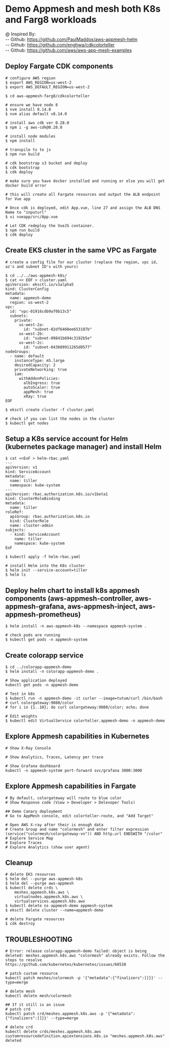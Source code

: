 # Demo Appmesh and mesh both K8s and Farg8 workloads

@ Inspired By:  
-- Github: https://github.com/PaulMaddox/aws-appmesh-helm  
-- Github: https://github.com/enghwa/cdkcolorteller   
-- Github: https://github.com/aws/aws-app-mesh-examples

## Deploy Fargate CDK components

```
# configure AWS region
$ export AWS_REGION=us-west-2
$ export AWS_DEFAULT_REGION=us-west-2

$ cd aws-appmesh-farg8/cdkcolorteller

# ensure we have node 8
$ nvm install 8.14.0
$ nvm alias default v8.14.0

# install aws cdk ver 0.28.0
$ npm i -g aws-cdk@0.28.0

# install node modules
$ npm install

# transpile ts to js
$ npm run build

# cdk bootstrap s3 bucket and deploy
$ cdk bootstrap
$ cdk deploy

# make sure you have docker installed and running or else you will get docker build error

# this will create all Fargate resources and output the ALB endpoint for Vue app

# Once cdk is deployed, edit App.vue, line 27 and assign the ALB DNS Name to "inputurl"
$ vi vueapp/src/App.vue

# Let CDK redeploy the VueJS container.
$ npm run build
$ cdk deploy
```

## Create EKS cluster in the same VPC as Fargate

```
# create a config file for our cluster (replace the region, vpc id, az's and subnet ID's with yours)

$ cd ../../aws-appmesh-k8s/
$ cat << EOF > cluster.yaml
apiVersion: eksctl.io/v1alpha5
kind: ClusterConfig
metadata:
  name: appmesh-demo
  region: us-west-2
vpc:
  id: "vpc-01916cdb9af0b13c5"
  subnets:
    private:
      us-west-2a:
        id: "subnet-02df6460ee653107b"  
      us-west-2b:
        id: "subnet-09841b694c3192b5e"  
      us-west-2c:
        id: "subnet-043609911265d0577"                  
nodeGroups:
  - name: default
    instanceType: m5.large
    desiredCapacity: 2
    privateNetworking: true
    iam:
      withAddonPolicies:
        albIngress: true
        autoScaler: true
        appMesh: true
        xRay: true
EOF

$ eksctl create cluster -f cluster.yaml

# check if you can list the nodes in the cluster
$ kubectl get nodes
```

## Setup a K8s service account for Helm (kubernetes package manager) and install Helm

```
$ cat <<EoF > helm-rbac.yaml
---
apiVersion: v1
kind: ServiceAccount
metadata:
  name: tiller
  namespace: kube-system
---
apiVersion: rbac.authorization.k8s.io/v1beta1
kind: ClusterRoleBinding
metadata:
  name: tiller
roleRef:
  apiGroup: rbac.authorization.k8s.io
  kind: ClusterRole
  name: cluster-admin
subjects:
  - kind: ServiceAccount
    name: tiller
    namespace: kube-system
EoF

$ kubectl apply -f helm-rbac.yaml

# install Helm into the K8s cluster
$ helm init --service-account=tiller
$ helm ls
```

## Deploy helm chart to install k8s appmesh components (aws-appmesh-controller, aws-appmesh-grafana, aws-appmesh-inject, aws-appmesh-prometheus)

```
$ helm install -n aws-appmesh-k8s --namespace appmesh-system .

# check pods are running
$ kubectl get pods -n appmesh-system
```
## Create colorapp service
```
$ cd ../colorapp-appmesh-demo
$ helm install -n colorapp-appmesh-demo .

# Show application deployed
kubectl get pods -n appmesh-demo

# Test in k8s
$ kubectl run -n appmesh-demo -it curler --image=tutum/curl /bin/bash
# curl colorgateway:9080/color
# for i in {1..10}; do curl colorgateway:9080/color; echo; done

# Edit weights
$ kubectl edit VirtualService colorteller.appmesh-demo -n appmesh-demo
```

## Explore Appmesh capabilities in Kubernetes
```
# Show X-Ray Console

# Show Analytics, Traces, Latency per trace

# Show Grafana dashboard
kubectl -n appmesh-system port-forward svc/grafana 3000:3000
```

## Explore Appmesh capabilities in Fargate
```
# By default, colorgateway will route to blue color
# Show Response code (View > Developer > Delevoper Tools)

## Demo Canary deployment
# Go to AppMesh console, edit colorteller-route, and "Add Target"

# Open AWS X-ray after their is enough data
# Create Group and name "colormesh" and enter filter expression
(service("colormesh/colorgateway-vn")) AND http.url ENDSWITH "/color"
# Explore Service Map
# Explore Traces
# Explore Analytics (show user agent)
```

## Cleanup
```
# delete EKS resources
$ helm del --purge aws-appmesh-k8s
$ helm del --purge aws-appmesh
$ kubectl delete crds \
    meshes.appmesh.k8s.aws \
    virtualnodes.appmesh.k8s.aws \
    virtualservices.appmesh.k8s.aws
$ kubectl delete ns appmesh-demo appmesh-system
$ eksctl delete cluster --name=appmesh-demo

# delete Fargate resources
$ cdk destroy
```


## TROUBLESHOOTING ###

```
# Error: release colorapp-appmesh-demo failed: object is being deleted: meshes.appmesh.k8s.aws "colormesh" already exists. Follow the steps to resolve
https://github.com/kubernetes/kubernetes/issues/60538

# patch custom resource
kubectl patch meshes/colormesh -p '{"metadata":{"finalizers":[]}}' --type=merge

# delete mesh
kubectl delete mesh/colormesh

## If it still is an issue
# patch crd
kubectl patch crd/meshes.appmesh.k8s.aws -p '{"metadata":{"finalizers":[]}}' --type=merge

# delete crd
kubectl delete crds/meshes.appmesh.k8s.aws
customresourcedefinition.apiextensions.k8s.io "meshes.appmesh.k8s.aws" deleted

```
